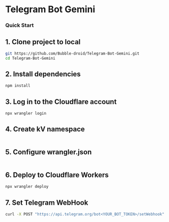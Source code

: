 # Telegram Bot Gemini

### Quick Start
## 1. Clone project to local

```bash
git https://github.com/Bubble-droid/Telegram-Bot-Gemini.git
cd Telegram-Bot-Gemini
```

## 2. Install dependencies

```bash
npm install
```

## 3. Log in to the Cloudflare account

```bash
npx wrangler login
```

## 4. Create kV namespace

```bash

```

## 5. Configure wrangler.json

```json

```

## 6. Deploy to Cloudflare Workers

```bash
npx wrangler deploy
```

## 7. Set Telegram WebHook

```bash
curl -X POST "https://api.telegram.org/bot<YOUR_BOT_TOKEN>/setWebhook" -d "url=<YOUR_WORKERS_URL>&secret_token=<YOUR_SECRET_TOKEN>"
```
